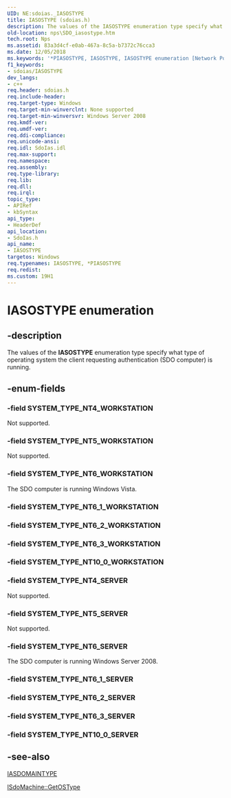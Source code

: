 ```yaml
---
UID: NE:sdoias._IASOSTYPE
title: IASOSTYPE (sdoias.h)
description: The values of the IASOSTYPE enumeration type specify what type of operating system the client requesting authentication (SDO computer) is running.
old-location: nps\SDO_iasostype.htm
tech.root: Nps
ms.assetid: 83a3d4cf-e0ab-467a-8c5a-b7372c76cca3
ms.date: 12/05/2018
ms.keywords: '*PIASOSTYPE, IASOSTYPE, IASOSTYPE enumeration [Network Policy Server], PIASOSTYPE, PIASOSTYPE enumeration pointer [Network Policy Server], SYSTEM_TYPE_NT4_SERVER, SYSTEM_TYPE_NT4_WORKSTATION, SYSTEM_TYPE_NT5_SERVER, SYSTEM_TYPE_NT5_WORKSTATION, SYSTEM_TYPE_NT6_SERVER, SYSTEM_TYPE_NT6_WORKSTATION, _sdo_iasostype, nps.SDO_iasostype, sdo.iasostype, sdoias/IASOSTYPE, sdoias/PIASOSTYPE, sdoias/SYSTEM_TYPE_NT4_SERVER, sdoias/SYSTEM_TYPE_NT4_WORKSTATION, sdoias/SYSTEM_TYPE_NT5_SERVER, sdoias/SYSTEM_TYPE_NT5_WORKSTATION, sdoias/SYSTEM_TYPE_NT6_SERVER, sdoias/SYSTEM_TYPE_NT6_WORKSTATION'
f1_keywords:
- sdoias/IASOSTYPE
dev_langs:
- c++
req.header: sdoias.h
req.include-header: 
req.target-type: Windows
req.target-min-winverclnt: None supported
req.target-min-winversvr: Windows Server 2008
req.kmdf-ver: 
req.umdf-ver: 
req.ddi-compliance: 
req.unicode-ansi: 
req.idl: SdoIas.idl
req.max-support: 
req.namespace: 
req.assembly: 
req.type-library: 
req.lib: 
req.dll: 
req.irql: 
topic_type:
- APIRef
- kbSyntax
api_type:
- HeaderDef
api_location:
- SdoIas.h
api_name:
- IASOSTYPE
targetos: Windows
req.typenames: IASOSTYPE, *PIASOSTYPE
req.redist: 
ms.custom: 19H1
---
```


# IASOSTYPE enumeration


## -description


The values of the <b>IASOSTYPE</b> enumeration type specify what type of operating system the client requesting authentication (SDO computer) is running.


## -enum-fields




### -field SYSTEM_TYPE_NT4_WORKSTATION

Not supported.


### -field SYSTEM_TYPE_NT5_WORKSTATION

Not supported.


### -field SYSTEM_TYPE_NT6_WORKSTATION

The SDO computer is running Windows Vista.


### -field SYSTEM_TYPE_NT6_1_WORKSTATION


### -field SYSTEM_TYPE_NT6_2_WORKSTATION


### -field SYSTEM_TYPE_NT6_3_WORKSTATION


### -field SYSTEM_TYPE_NT10_0_WORKSTATION


### -field SYSTEM_TYPE_NT4_SERVER

Not supported.


### -field SYSTEM_TYPE_NT5_SERVER

Not supported.


### -field SYSTEM_TYPE_NT6_SERVER

The SDO computer is running Windows Server 2008.


### -field SYSTEM_TYPE_NT6_1_SERVER


### -field SYSTEM_TYPE_NT6_2_SERVER


### -field SYSTEM_TYPE_NT6_3_SERVER


### -field SYSTEM_TYPE_NT10_0_SERVER




## -see-also




<a href="https://docs.microsoft.com/windows/win32/api/sdoias/ne-sdoias-iasdomaintype">IASDOMAINTYPE</a>



<a href="https://docs.microsoft.com/windows/desktop/api/sdoias/nf-sdoias-isdomachine-getostype">ISdoMachine::GetOSType</a>
 

 

